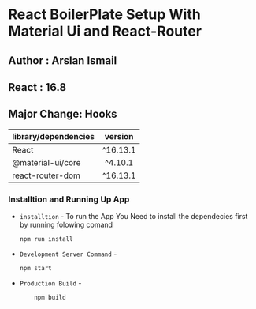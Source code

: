 # React BoilerPlate Setup With Material Ui and React-Router

## Author : Arslan Ismail

## React : 16.8

## Major Change: Hooks

| library/dependencies | version  |
| -------------------- | :------: |
| React                | ^16.13.1 |
| @material-ui/core    | ^4.10.1  |
| react-router-dom     | ^16.13.1 |

### Installtion and Running Up App

- `installtion` - To run the App You Need to install the dependecies first by running folowing comand
  ```
  npm run install
  ```
- `Development Server Command` -

  ```
  npm start

  ```

- `Production Build` -
  ```
      npm build
  ```
